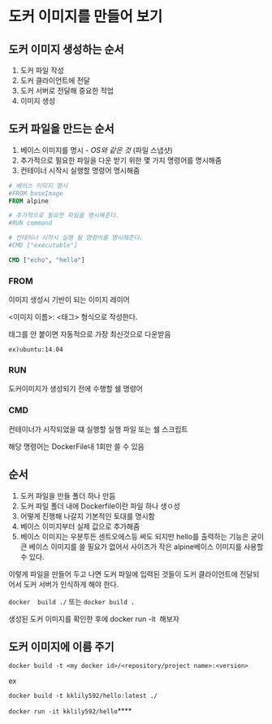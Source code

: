 
# 도커 이미지를 만들어 보기

## 도커 이미지 생성하는 순서

1. 도커 파일 작성
2. 도커 클라이언트에 전달
3. 도커 서버로 전달해 중요한 적업
4. 이미지 생성


## 도커 파일을 만드는 순서

1. 베이스 이미지를 명시 - *OS와 같은 것* (파일 스냅샷)
2. 추가적으로 필요한 파일을 다운 받기 위한 몇 가지 명령어를 명시해줌
3. 컨테이너 시작시 실행할 명령어 명시해줌

```dockerfile
# 베이스 이미지 명시
#FROM baseImage
FROM alpine

# 추가적으로 필요한 파일을 명시해준다.
#RUN command

# 컨테이너 시작시 실행 될 명령어를 명시해준다.
#CMD ["executable"]

CMD ["echo", "hello"]


```

### FROM

이미지 생성시 기반이 되는 이미지 레이어

<이미지 이름>: <태그> 형식으로 작성한다.

태그를 안 붙이면 자동적으로 가장 최신것으로 다운받음

`ex)ubuntu:14.04`

### RUN

도커이미지가 생성되기 전에 수행할 쉘 명령어

### CMD

컨테이너가 시작되었을 떄 실행할 실행 파일 또는 쉘 스크립트

해당 명령어는 DockerFile내 1회만 쓸 수 있음


## 순서

1. 도커 파일을 만들 폴더 하나 만듬
2. 도커 파일 폴더 내에 Dockerfile이란 파일 하나 생ㅇ성
3. 어떻게 진행해 나갈지 기본적인 토대를 명시함
4. 베이스 이미지부터 실제 값으로 추가해줌
5. 베이스 이미지는 우분투든 센트오에스등 써도 되지만 hello를 출력하는 기능은
   굳이 큰 베이스 이미지를 쓸 필요가 없어서 사이즈가 작은 alpine베이스 이미지를 사용할 수 있다.

이렇게 파일을 만들어 두고 나면 도커 파일에 입력된 것들이 도커 클라이언트에 전달되어서 도커 서버가 인식하게 해야 한다.

`docker  build ./` 또는 `docker build .`

생성된 도커 이미지를 확인한 후에 docker run -it <image name> 해보자

## 도커 이미지에 이름 주기

`docker build -t <my docker id>/<repository/project name>:<version>`

ex

`docker build -t kklily592/hello:latest ./`

`docker run -it kklily592/hello`****